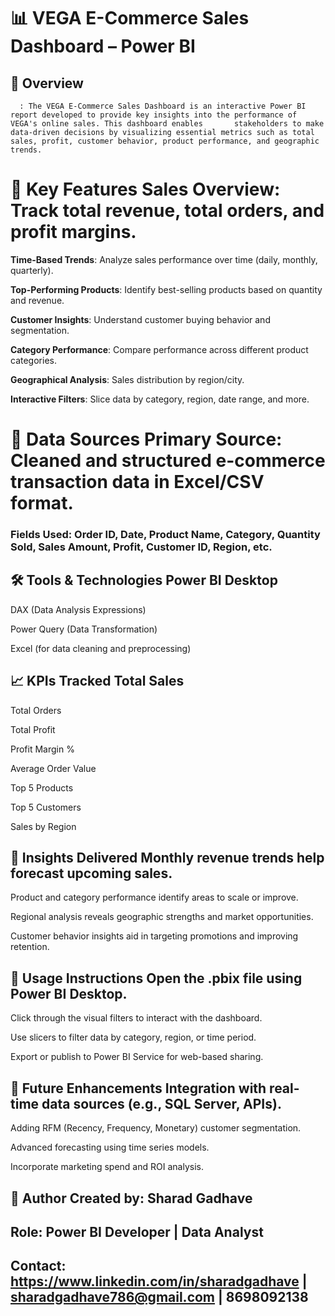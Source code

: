 # 📊 VEGA E-Commerce Sales Dashboard – Power BI 

## 🧾 Overview
      : The VEGA E-Commerce Sales Dashboard is an interactive Power BI report developed to provide key insights into the performance of VEGA's online sales. This dashboard enables       stakeholders to make data-driven decisions by visualizing essential metrics such as total sales, profit, customer behavior, product performance, and geographic trends.

# 📌 Key Features Sales Overview: Track total revenue, total orders, and profit margins.

**Time-Based Trends**: Analyze sales performance over time (daily, monthly, quarterly).

**Top-Performing Products**: Identify best-selling products based on quantity and revenue.

**Customer Insights**: Understand customer buying behavior and segmentation.

**Category Performance**: Compare performance across different product categories.

**Geographical Analysis**: Sales distribution by region/city.

**Interactive Filters**: Slice data by category, region, date range, and more.

# 📂 Data Sources Primary Source: Cleaned and structured e-commerce transaction data in Excel/CSV format.

### Fields Used: Order ID, Date, Product Name, Category, Quantity Sold, Sales Amount, Profit, Customer ID, Region, etc.

## 🛠️ Tools & Technologies Power BI Desktop

DAX (Data Analysis Expressions)

Power Query (Data Transformation)

Excel (for data cleaning and preprocessing)

## 📈 KPIs Tracked Total Sales

Total Orders

Total Profit

Profit Margin %

Average Order Value

Top 5 Products

Top 5 Customers

Sales by Region

## 🧠 Insights Delivered Monthly revenue trends help forecast upcoming sales.

Product and category performance identify areas to scale or improve.

Regional analysis reveals geographic strengths and market opportunities.

Customer behavior insights aid in targeting promotions and improving retention.

## 📌 Usage Instructions Open the .pbix file using Power BI Desktop.

Click through the visual filters to interact with the dashboard.

Use slicers to filter data by category, region, or time period.

Export or publish to Power BI Service for web-based sharing.

## 📎 Future Enhancements Integration with real-time data sources (e.g., SQL Server, APIs).

Adding RFM (Recency, Frequency, Monetary) customer segmentation.

Advanced forecasting using time series models.

Incorporate marketing spend and ROI analysis.

## 🙌 Author Created by: Sharad Gadhave 
## Role: Power BI Developer | Data Analyst 
## Contact: https://www.linkedin.com/in/sharadgadhave | sharadgadhave786@gmail.com | 8698092138
